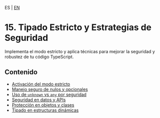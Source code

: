 <!-- MULTILANGUAJE MENU START -->
ES | [EN](https://lckpig.gitbook.io/practical-dev-handbook/typescript/strict-typing-security)
<!-- MULTILANGUAJE MENU END -->

# 15. Tipado Estricto y Estrategias de Seguridad

Implementa el modo estricto y aplica técnicas para mejorar la seguridad y robustez de tu código TypeScript.

## Contenido
* [Activación del modo estricto](enabling-strict-mode.md)
* [Manejo seguro de nulos y opcionales](handling-null-optional.md)
* [Uso de `unknown` vs `any` por seguridad](unknown-vs-any-security.md)
* [Seguridad en datos y APIs](data-api-security.md)
* [Protección en objetos y clases](object-class-protection.md)
* [Tipado en estructuras dinámicas](dynamic-structure-typing.md) 